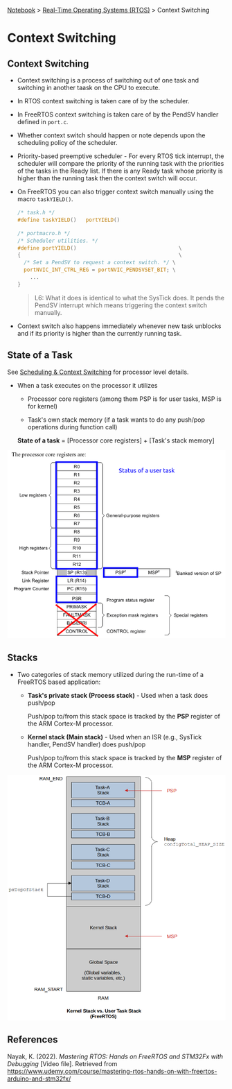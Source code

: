 <a href="../">Notebook</a> > <a href="./">Real-Time Operating Systems (RTOS)</a> > Context Switching

# Context Switching



## Context Switching

* Context switching is a process of switching out of one task and switching in another taask on the CPU to execute.

* In RTOS context switching is taken care of by the scheduler.

* In FreeRTOS context switching is taken care of by the PendSV handler defined in `port.c`.

* Whether context switch should happen or note depends upon the scheduling policy of the scheduler. 

* Priority-based preemptive scheduler - For every RTOS tick interrupt, the scheduler will compare the priority of the running task with the priorities of the tasks in the Ready list. If there is any Ready task whose priority is higher than the running task then the context switch will occur.

* On FreeRTOS you can also trigger context switch manually using the macro `taskYIELD()`.

  ```c
  /* task.h */
  #define taskYIELD()	portYIELD()
  ```

  ```c
  /* portmacro.h */
  /* Scheduler utilities. */
  #define portYIELD()                                 \
  {                                                   \
  	/* Set a PendSV to request a context switch. */ \
  	portNVIC_INT_CTRL_REG = portNVIC_PENDSVSET_BIT; \
      ...        
  }
  ```

  > L6: What it does is identical to what the SysTick does. It pends the PendSV interrupt which means triggering the context switch manually.

* Context switch also happens immediately whenever new task unblocks and if its priority is higher than the currently running task.



## State of a Task

See [Scheduling & Context Switching](https://kyungjae.dev/embedded-systems-programming-arm/scheduling-and-context-switching) for processor level details.

* When a task executes on the processor it utilizes

  * Processor core registers (among them PSP is for user tasks, MSP is for kernel)

  * Task's own stack memory (if a task wants to do any push/pop operations during function call)

  **State of a task** = [Processor core registers] + [Task's stack memory]



<img src="./img/state-of-a-user-task.png" alt="state-of-a-user-task" width="700">





## Stacks

* Two categories of stack memory utilized during the run-time of a FreeRTOS based application:

  * **Task's private stack (Process stack)** - Used when a task does push/pop

    Push/pop to/from this stack space is tracked by the **PSP** register of the ARM Cortex-M processor.

  * **Kernel stack (Main stack)** - Used when an ISR (e.g., SysTick handler, PendSV handler) does push/pop

    Push/pop to/from this stack space is tracked by the **MSP** register of the ARM Cortex-M processor.



<img src="./img/kernel-stack-vs-user-task-stack.png" alt="kernel-stack-vs-user-task-stack" width="650">







## References

Nayak, K. (2022). *Mastering RTOS: Hands on FreeRTOS and STM32Fx with Debugging* [Video file]. Retrieved from https://www.udemy.com/course/mastering-rtos-hands-on-with-freertos-arduino-and-stm32fx/


